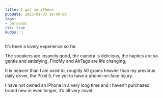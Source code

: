 ```yaml
---
title: I got an iPhone
pubDate: 2025-01-03 19:00:00
tags:
- personal
rss: true
kudos: 📱
---
```


It’s been a lovely experience so far.

The speakers are insanely good, the camera is delicious, the haptics are so gentle and satisfying, FindMy and AirTags are life changing,

It is heavier than I am used to, roughly 50 grams heavier than my previous daily driver, the Pixel 5. I’ve yet to have a phone-on-face injury.

I have not owned an iPhone in a very long time and I haven’t purchased brand new in even longer, it’s all very novel.